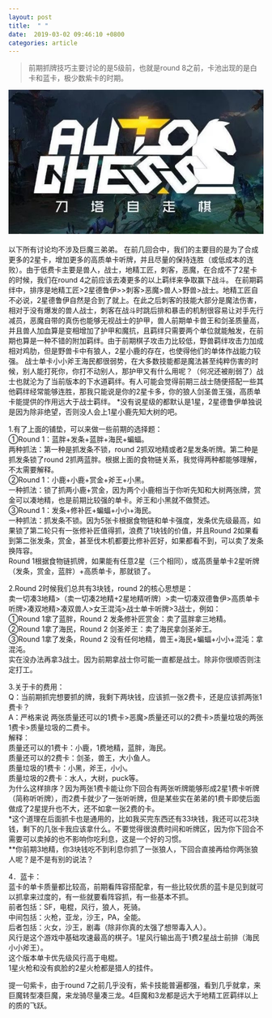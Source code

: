 ```yaml
---
layout: post
title:  " "
date:  2019-03-02 09:46:10 +0800
categories: article
---
```

> 前期抓牌技巧主要讨论的是5级前，也就是round 8之前，卡池出现的是白卡和蓝卡，极少数紫卡的时期。

<center><img src="/images/2019-02-22-12-19-54.jpg"></center> 
<br/>
以下所有讨论均不涉及巨魔三弟弟。  
在前几回合中，我们的主要目的是为了合成更多的2星卡，增加更多的高质单卡听牌，并且尽量的保持连胜（或低成本的连败）。由于低费卡主要是兽人，战士，地精工匠，刺客，恶魔，在合成不了2星卡的时候，我们在round 4之前应该去凑更多的以上羁绊来争取赢下战斗。  
在前期羁绊中，排序是地精工匠>2星德鲁伊>>刺客>恶魔>兽人>野兽>战士。地精工匠自不必说，2星德鲁伊自然是合到了就上。在此之后刺客的技能大部分是魔法伤害，相对于没有爆发的兽人战士，刺客在战斗时跳后排和暴击的机制很容易让对手先行减员，恶魔自带的真伤也能够无视战士的护甲，兽人前期单卡兽王和剑圣质量高，并且兽人加血算是变相增加了护甲和魔抗，且羁绊只需要两个单位就能触发，在前期也算是一种不错的附加羁绊。由于前期棋子攻击力比较低，野兽羁绊攻击力加成相对鸡肋，但是野兽卡中有狼人，2星小鹿的存在，也使得他们的单体作战能力较强。  
战士单卡小小斧王海民都很弱势，在大多数技能都是魔法甚至纯粹伤害的时候，别人能打死你，你打不动别人，那护甲又有什么用呢？（何况还被削弱了）战士也就沦为了当前版本的下水道羁绊。有人可能会觉得前期三战士随便搭配一些其他羁绊经常能够连胜，那我只能说是你的2星卡多，你的狼人剑圣兽王强，高质单卡能提供的作用远大于战士羁绊。  
*没有说星级的都默认是1星，2星德鲁伊单独说是因为除非绝望，否则没人会上1星小鹿先知大树的吧。  

1.有了上面的铺垫，可以来做一些前期的选择题：  
①Round 1：蓝胖+发条+蓝胖+海民+蝙蝠。  
两种抓法：第一种是抓发条不锁，round 2抓双地精或者2星发条听牌。第二种是抓发条锁了round 2抓两蓝胖。根据上面的食物链关系，我觉得两种都能够理解，不太需要解释。  
②Round 1：小鹿+小鹿+赏金+斧王+小黑。  
一种抓法：锁了抓两小鹿+赏金，因为两个小鹿相当于你听先知和大树两张牌，赏金可以凑地精，也是前期比较强的单卡。斧王和小黑就不做赘述。  
③Round 1：发条+修补匠+蝙蝠+小小+海民。  
一种抓法：抓发条不锁。因为5张卡根据食物链和单卡强度，发条优先级最高，如果锁了第二轮只有一张修补匠值得抓，浪费了1块钱的价值，并且Round 2如果看到第二张发条，赏金，甚至伐木机都要比修补匠好，如果都看不到，可以卖了发条换阵容。  
Round 1根据食物链抓牌，如果能有任意2星（三个相同），或高质量单卡2星听牌（发条，赏金，蓝胖）+高质单卡，那就锁了。  

2.Round 2时候我们总共有3块钱，round 2的核心思想是：  
卖一切凑3地精>（卖一切凑2地精+2星地精听牌）>卖一切凑双德鲁伊>高质单卡听牌>凑双地精>凑双兽人>女王混沌>战士单卡听牌>3战士，例如：  
①Round 1拿了蓝胖，Round 2 发条修补匠赏金：卖了蓝胖拿三地精。  
②Round 1拿了海民，Round 2 剑圣斧王：卖了海民拿剑圣斧王。  
③Round 1拿了发条，Round 2 没有任何地精，兽王+海民+蝙蝠+小小+混沌：拿混沌。  
实在没办法再拿3战士。因为前期拿战士你可能一直都是战士。除非你很顺否则注定打工。  

3.关于卡的费用：  
Q：当前期抓完想要抓的牌，我剩下两块钱，应该抓一张2费卡，还是应该抓两张1费卡？  
A：严格来说 两张质量还可以的1费卡>恶魔>质量还可以的2费卡>质量垃圾的两张1费卡>质量垃圾的二费卡。  
解释：  
质量还可以的1费卡：小鹿，1费地精，蓝胖，海民。  
质量还可以的2费卡：剑圣，兽王，大小鱼人。  
质量垃圾的1费卡：小黑，斧王，小小。  
质量垃圾的2费卡：水人，大树，puck等。  
为什么这样排序？因为两张1费卡能让你下回合有两张听牌能够形成2星1费卡听牌（简称听听牌），而2费卡就少了一张听听牌，但是某些实在弟弟的1费卡即使后面做成了2星提升也不大，还不如拿一张2费的卡。  
*这个道理在后面抓卡也是通用的，比如我买完东西还有33块钱，我还可以花3块钱，剩下的几张卡我应该拿什么。不要觉得很浪费时间和听牌区，因为你下回合不需要可以卖掉的也不影响你吃利息，这是一个好的习惯。  
**你前期3地精，你3块钱吃不到利息你抓了一张狼人，下回合直接再给你两张狼人呢？是不是有别的说法？  

4．蓝卡：  
蓝卡的单卡质量都比较高，前期看阵容搭配拿，有一些比较优质的蓝卡是见到就可以抓拿来过度的，有一些就要看阵容抓，有一些基本不抓。  
前者包括：SF，电棍，风行，狼人，死骑。  
中间包括：火枪，亚龙，沙王，PA，全能。  
后者包括：火女，沙王，剧毒（除非你真的太强了想带毒入人）。  
风行是这个游戏中基础攻速最高的棋子。1星风行输出高于1费2星战士前排（海民小小斧王）。  
这个版本单卡优先级风行高于电棍。  
1星火枪和没有疯脸的2星火枪都是猎人的挂件。  

提一句紫卡，由于round 7之前几乎没有，紫卡技能普遍都强，看到几乎就拿，来巨魔转型凑巨魔，来龙骑尽量凑三龙。4巨魔和3龙都是远大于地精工匠羁绊以上的质的飞跃。  
